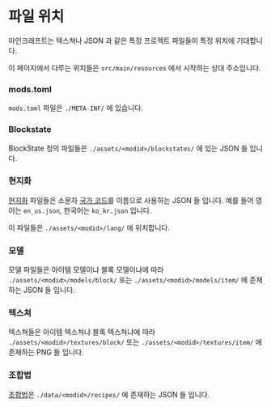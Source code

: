 파일 위치
=========

마인크래프트는 텍스쳐나 JSON 과 같은 특정 프로젝트 파일들이 특정 위치에 기대합니다.

이 페이지에서 다루는 위치들은 `src/main/resources` 에서 시작하는 상대 주소입니다.

### mods.toml

`mods.toml` 파일은 `./META-INF/` 에 있습니다.

### Blockstate

BlockState 정의 파일들은 `./assets/<modid>/blockstates/` 에 있는 JSON 들 입니다.

### 현지화

[현지화][i18n] 파일들은 소문자 [국가 코드][국가코드]를 이름으로 사용하는 JSON 들 입니다. 예를 들어 영어는 `en_us.json`, 한국어는 `ko_kr.json` 입니다.

이 파일들은 `./assets/<modid>/lang/` 에 위치합니다.

### 모델

모델 파일들은 아이템 모델이냐 블록 모델이냐에 따라 `./assets/<modid>/models/block/` 또는 `./assets/<modid>/models/item/` 에 존재하는 JSON 들 입니다.

### 텍스쳐

텍스쳐들은 아이템 텍스쳐냐 블록 텍스쳐냐에 따라 `./assets/<modid>/textures/block/` 또는 `./assets/<modid>/textures/item/` 에 존재하는 PNG 들 입니다.

### 조합법
[조합법][조합법]은 `./data/<modid>/recipes/` 에 존재하는 JSON 들 입니다.

[i18n]: ../개념들/국제화.md
[국가코드]: https://ko.wikipedia.org/wiki/%EA%B5%AD%EA%B0%80%EB%B3%84_%EA%B5%AD%EA%B0%80_%EC%BD%94%EB%93%9C_%EB%AA%A9%EB%A1%9D
[조합법]: ../유틸리티/조합법.md
